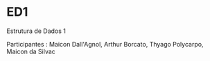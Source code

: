 # ED1
Estrutura de Dados 1

Participantes : Maicon Dall'Agnol, Arthur Borcato, Thyago Polycarpo, Maicon da Silvac
